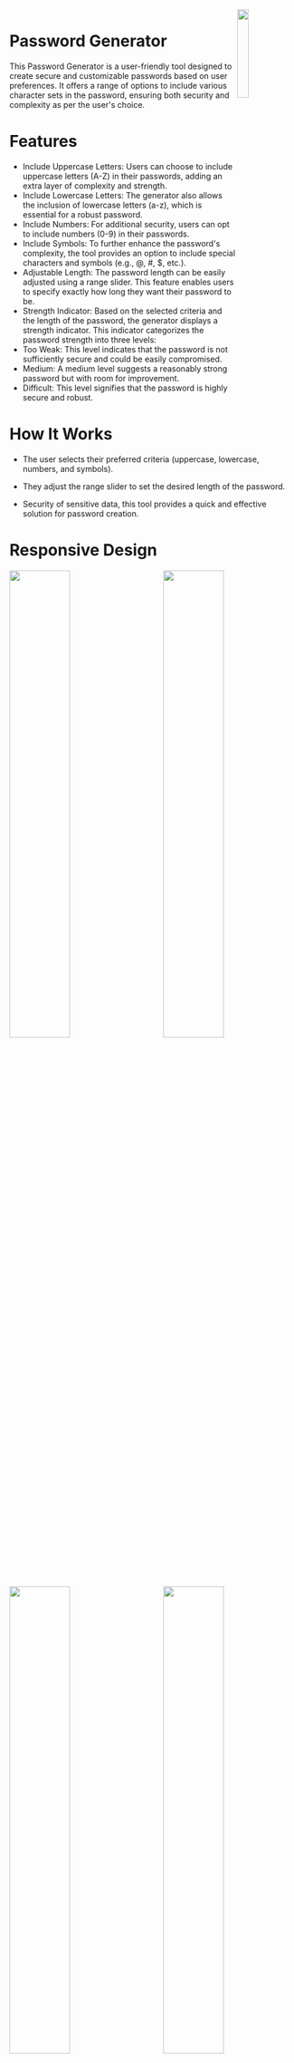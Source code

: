 <img src="https://github.com/MertSolgun/passwordGenerator/assets/115940928/a26e4004-bab3-456f-b0ff-a2e0018bdb1d" width="20%" align="right">
<h1>Password Generator  </h1>

<p align="left">This Password Generator is a user-friendly tool designed to create secure and customizable passwords based on user preferences. It offers a range of options to include various character sets in the password, ensuring both security and complexity as per the user's choice.  </p>



<h1>Features</h1>


* Include Uppercase Letters: Users can choose to include uppercase letters (A-Z) in their passwords, adding an extra layer of complexity and strength.
* Include Lowercase Letters: The generator also allows the inclusion of lowercase letters (a-z), which is essential for a robust password.
* Include Numbers: For additional security, users can opt to include numbers (0-9) in their passwords.
* Include Symbols: To further enhance the password's complexity, the tool provides an option to include special characters and symbols (e.g., @, #, $, etc.).
* Adjustable Length: The password length can be easily adjusted using a range slider. This feature enables users to specify exactly how long they want their password to be.
* Strength Indicator: Based on the selected criteria and the length of the password, the generator displays a strength indicator. This indicator categorizes the password strength into three levels:
* Too Weak: This level indicates that the password is not sufficiently secure and could be easily compromised.
* Medium: A medium level suggests a reasonably strong password but with room for improvement.
* Difficult: This level signifies that the password is highly secure and robust.


<h1>How It Works</h1>


* The user selects their preferred criteria (uppercase, lowercase, numbers, and symbols).

* They adjust the range slider to set the desired length of the password.
* Security of sensitive data, this tool provides a quick and effective solution for password creation.





<h1>Responsive Design</h1>

<img src="https://github.com/MertSolgun/passwordGenerator/assets/115940928/9b957755-709f-4504-8823-97c26703554f" align="left" width="46%">  
<img src="https://github.com/MertSolgun/passwordGenerator/assets/115940928/e7cfb654-43f9-4306-91b8-321097e1c127" align="right" width="46%" >
<img src="https://github.com/MertSolgun/passwordGenerator/assets/115940928/de2d2cfe-aea2-4c9b-9c41-312c4ce8325d" align="left" width="46%">
<img src="https://github.com/MertSolgun/passwordGenerator/assets/115940928/849a40bd-56a0-44bf-9640-532dde09fe0e" align="right" width="46%">


